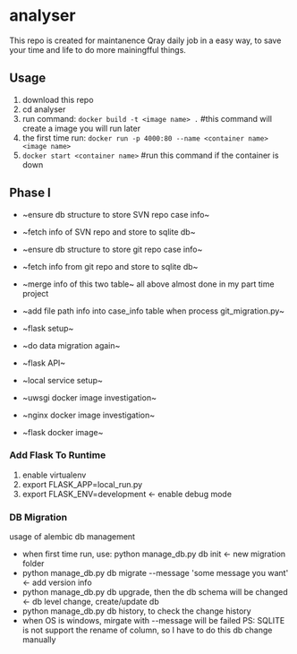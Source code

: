 # analyser
This repo is created for maintanence Qray daily job in a easy way, to save your time and life to do more mainingfful things.

## Usage
1. download this repo
2. cd analyser
3. run command: `docker build -t <image name> .`  #this command will create a image you will run later
4. the first time run: `docker run -p 4000:80 --name <container name> <image name>`
5. `docker start <container name>` #run this command if the container is down

## Phase I
+ ~ensure db structure to store SVN repo case info~
+ ~fetch info of SVN repo and store to sqlite db~
+ ~ensure db structure to store git repo case info~
+ ~fetch info from git repo and store to sqlite db~
+ ~merge info of this two table~
all above almost done in my part time project
+ ~add file path info into case_info table when process git_migration.py~

+ ~flask setup~
+ ~do data migration again~
+ ~flask API~
+ ~local service setup~
+ ~uwsgi docker image investigation~
+ ~nginx docker image investigation~
+ ~flask docker image~

### Add Flask To Runtime 
1. enable virtualenv
2. export FLASK_APP=local_run.py
3. export FLASK_ENV=development  <- enable debug mode

### DB Migration
usage of alembic db management
+ when first time run, use: python manage_db.py db init  <- new migration folder
+ python manage_db.py db migrate --message 'some message you want'  <- add version info 
+ python manage_db.py db upgrade, then the db schema will be changed  <- db level change, create/update db
+ python manage_db.py db history, to check the change history
+ when OS is windows, mirgate with --message will be failed
PS: SQLITE is not support the rename of column, so I have to do this db change manually
